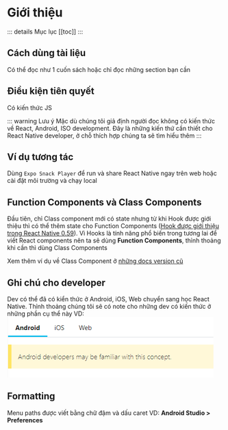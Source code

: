 # Giới thiệu

::: details Mục lục
[[toc]]
:::

## Cách dùng tài liệu

Có thể đọc như 1 cuốn sách hoặc chỉ đọc những section bạn cần

## Điều kiện tiên quyết

Có kiến thức JS

::: warning Lưu ý
Mặc dù chúng tôi giả định người đọc không có kiến thức về React, Android, ISO development. Đây là những kiến thứ cần thiết cho React Native developer, ở chỗ thích hợp chúng ta sẽ tìm hiểu thêm 
:::

## Ví dụ tương tác

Dùng `Expo Snack Player` để run và share React Native ngay trên web hoặc cài đặt môi trường và chạy local

## Function Components và Class Components

Đầu tiên, chỉ Class component mới có state nhưng từ khi Hook được giới thiệu thì có thể thêm state cho Function Components ([Hook được giới thiệu trong React Native 0.59](https://reactnative.dev/blog/2019/03/12/releasing-react-native-059)). Vì Hooks là tính năng phổ biến trong tương lai để viết React components nên ta sẽ dùng **Function Components**, thỉnh thoảng khi cần thì dùng Class Components

Xem thêm ví dụ về Class Component ở [những docs version cũ](https://reactnative.dev/versions)

## Ghi chú cho developer

Dev có thể đã có kiển thức ở Android, iOS, Web chuyển sang học React Native. Thỉnh thoảng chúng tôi sẽ có note cho những dev có kiến thức ở những phần cụ thể này VD:
![img.png](./asset/img.png)

## Formatting

Menu paths được viết bằng chữ đậm và dấu caret VD: **Android Studio > Preferences**
